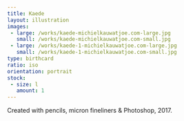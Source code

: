 ```yaml
---
title: Kaede
layout: illustration
images:
 - large: /works/kaede-michielkauwatjoe.com-large.jpg
   small: /works/kaede-michielkauwatjoe.com-small.jpg
 - large: /works/kaede-1-michielkauwatjoe.com-large.jpg
   small: /works/kaede-1-michielkauwatjoe.com-small.jpg
type: birthcard
ratio: iso
orientation: portrait
stock:
 - size: l 
   amount: 1
---
```


Created with pencils, micron fineliners & Photoshop, 2017.
